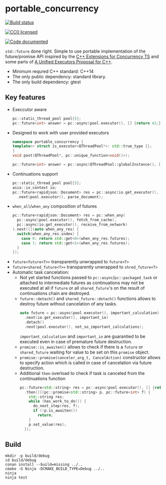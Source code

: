 # portable_concurrency

[![Build status](https://ci.appveyor.com/api/projects/status/r2d3py3ioae5bv7u?svg=true)](https://ci.appveyor.com/project/VestniK/portable-concurrency)

[![CC0 licensed](http://i.creativecommons.org/p/zero/1.0/88x31.png)](https://creativecommons.org/publicdomain/zero/1.0/)

[![Code documented](https://codedocs.xyz/doxygen/doxygen.svg)](https://vestnik.github.io/portable_concurrency/)

`std::future` done right. Simple to use portable implementation of the future/promise API inspired by the 
[C++ Extensions for Concurrency TS](https://wg21.link/p0159) and some parts of [A Unified Executors Proposal for C++](https://wg21.link/p0443).

 * Minimum requred C++ standard: C++14
 * The only public dependency: standard library.
 * The only build dependency: gtest

## Key features

 * Execcutor aware
   ```cpp
   pc::static_thread_pool pool{5};
   pc::future<int> answer = pc::async(pool.executor(), [] {return 42;});
   ```
 * Designed to work with user provided executors
   ```cpp
   namespace portable_concurrency {
   template<> struct is_executor<QThreadPool*>: std::true_type {};
   }
   void post(QThreadPool*, pc::unique_function<void()>);
   
   pc::future<int> answer = pc::async(QThreadPool::globalInstance(), [] {return 42;});
   ```
 * Continuations support
   ```cpp
   pc::static_thread_pool pool{5};
   asio::io_context io;
   pc::future<rapidjson::Document> res = pc::async(io.get_executor(), receive_document)
     .next(pool.executor(), parse_document);
   ```
 * `when_all`/`when_any` composition of futures
   ```cpp
   pc::future<rapidjson::Document> res = pc::when_any(
     pc::async(pool.executor(), fetch_from_cache),
     pc::async(io.get_executor(), receive_from_network)
   ).next([](auto when_any_res) {
     switch(when_any_res.index) {
       case 0: return std::get<0>(when_any_res.futures);
       case 1: return std::get<1>(when_any_res.futures);
     }
   }); 
   ```
 * `future<future<T>>` transparently unwrapped to `future<T>`
 * `future<shared_future<T>>` transparently unwrapped to `shred_future<T>`
 * Automatic task cancelation:
   * Not yet started functions passed to `pc::async`/`pc::packaged_task` or attached to intermediate futures as continuations
     may not be executed at all if `future` or all `shared_future`'s on the result of continuations chain are destroyed.
   * `future::detach()` and `shared_future::detach()` functions allows to destroy future without cancelation of any tasks.
     ```cpp
     auto future = pc::async(pool.executor(), important_calculation)
       .next(io.get_executor(), important_io)
       .detach()
       .next(pool.executor(), not_so_important_calculations);
     ```
     `important_calculation` and `important_io` are guarantied to be executed even in case of premature future destruction.
   * `promise::is_awaiten()` allows to check if there is a `future` or `shared_future` waiting for value to be set on this 
     `promise` object.
   * `promise::promise(canceler_arg_t, CancelAction)` constructor allows to specify action which is called in case of cancelation 
     via future destruction.
   * Additional `then` overload to check if task is canceled from the continuations function
     ```cpp
     pc::future<std::string> res = pc::async(pool.executor(), [] {return 42;})
       .then([](pc::promise<std::string> p, pc::future<int> f) {
         std::string res;
         while (has_work_to_do()) {
           do_next_step(res, f);
           if (!p.is_awaiten())
             return;
         }
         p.set_value(res);
       });
     ```

## Build

    mkdir -p build/debug
    cd build/debug
    conan install --build=missing ../..
    cmake -G Ninja -DCMAKE_BUILD_TYPE=Debug ../..
    ninja
    ninja test
